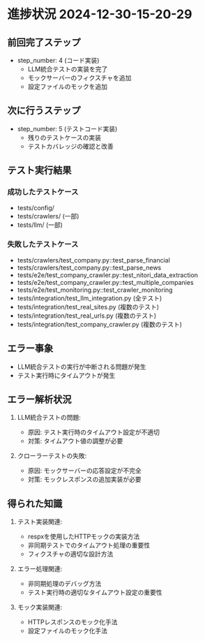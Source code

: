 # 進捗状況 2024-12-30-15-20-29

## 前回完了ステップ
- step_number: 4 (コード実装)
  - LLM統合テストの実装を完了
  - モックサーバーのフィクスチャを追加
  - 設定ファイルのモックを追加

## 次に行うステップ
- step_number: 5 (テストコード実装)
  - 残りのテストケースの実装
  - テストカバレッジの確認と改善

## テスト実行結果
### 成功したテストケース
- tests/config/
- tests/crawlers/ (一部)
- tests/llm/ (一部)

### 失敗したテストケース
- tests/crawlers/test_company.py::test_parse_financial
- tests/crawlers/test_company.py::test_parse_news
- tests/e2e/test_company_crawler.py::test_nitori_data_extraction
- tests/e2e/test_company_crawler.py::test_multiple_companies
- tests/e2e/test_monitoring.py::test_crawler_monitoring
- tests/integration/test_llm_integration.py (全テスト)
- tests/integration/test_real_sites.py (複数のテスト)
- tests/integration/test_real_urls.py (複数のテスト)
- tests/integration/test_company_crawler.py (複数のテスト)

## エラー事象
- LLM統合テストの実行が中断される問題が発生
- テスト実行時にタイムアウトが発生

## エラー解析状況
1. LLM統合テストの問題:
   - 原因: テスト実行時のタイムアウト設定が不適切
   - 対策: タイムアウト値の調整が必要

2. クローラーテストの失敗:
   - 原因: モックサーバーの応答設定が不完全
   - 対策: モックレスポンスの追加実装が必要

## 得られた知識
1. テスト実装関連:
   - respxを使用したHTTPモックの実装方法
   - 非同期テストでのタイムアウト処理の重要性
   - フィクスチャの適切な設計方法

2. エラー処理関連:
   - 非同期処理のデバッグ方法
   - テスト実行時の適切なタイムアウト設定の重要性

3. モック実装関連:
   - HTTPレスポンスのモック化手法
   - 設定ファイルのモック化手法 